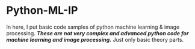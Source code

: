 # Python-ML-IP
In here, I put basic code samples of python machine learning &amp; image processing. ***These are not very complex and advanced python code for machine learning and image processing.*** Just only basic theory parts.

